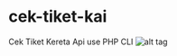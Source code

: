 # cek-tiket-kai
Cek Tiket Kereta Api use PHP CLI
![alt tag](http://image.ibb.co/fdB0Fd/IMG_20180514_160841.jpg "Screenshot")
